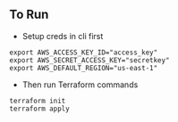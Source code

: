
## To Run
- Setup creds in cli first
```
export AWS_ACCESS_KEY_ID="access_key"
export AWS_SECRET_ACCESS_KEY="secretkey"
export AWS_DEFAULT_REGION="us-east-1"
```
- Then run Terraform commands
```
terraform init
terraform apply
```